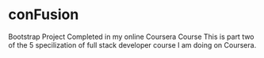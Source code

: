 # conFusion
Bootstrap Project Completed in my online Coursera Course
This is part two of the 5 specilization of full stack developer course I am doing on Coursera.
